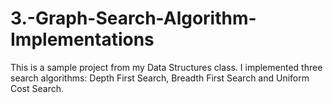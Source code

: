 # 3.-Graph-Search-Algorithm-Implementations
This is a sample project from my Data Structures class. I implemented three search algorithms: 
Depth First Search, Breadth First Search and Uniform Cost Search. 

